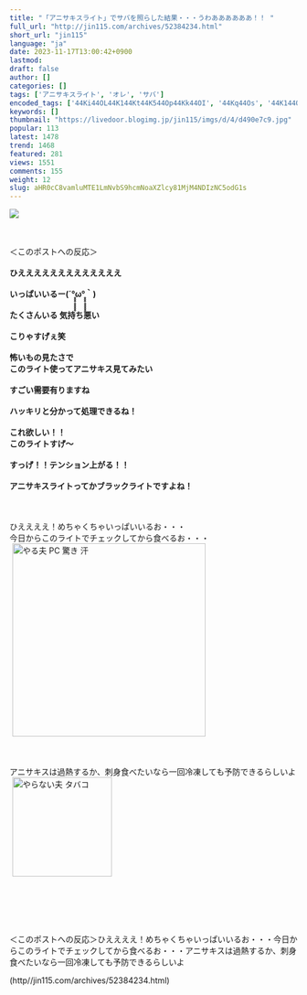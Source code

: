 ```yaml
---
title: "「アニサキスライト」でサバを照らした結果・・・うわああああああ！！ "
full_url: "http://jin115.com/archives/52384234.html"
short_url: "jin115"
language: "ja"
date: 2023-11-17T13:00:42+0900
lastmod: 
draft: false
author: []
categories: []
tags: ['アニサキスライト', 'オレ', 'サバ']
encoded_tags: ['44Ki44OL44K144Kt44K544Op44Kk44OI', '44Kq44Os', '44K144OQ']
keywords: []
thumbnail: "https://livedoor.blogimg.jp/jin115/imgs/d/4/d490e7c9.jpg"
popular: 113
latest: 1478
trend: 1468
featured: 281
views: 1551
comments: 155
weight: 12
slug: aHR0cC8vamluMTE1LmNvbS9hcmNoaXZlcy81MjM4NDIzNC5odG1s
---
```


![](https://livedoor.blogimg.jp/jin115/imgs/d/4/d490e7c9.jpg)

<div><a name='more'></a> <br> <br> ＜このポストへの反応＞<br> <br> <b>ひえええええええええええええ</b><br> <br> <b>いっぱいいるー(´°̥̥̥̥̥̥̥̥ω°̥̥̥̥̥̥̥̥｀)</b><br> <br> <b>たくさんいる 気持ち悪い</b><br> <br> <b>こりゃすげぇ笑</b><br> <br> <b>怖いもの見たさで<br> このライト使ってアニサキス見てみたい</b><br> <br> <b>すごい需要有りますね</b><br> <br> <b>ハッキリと分かって処理できるね！</b><br> <br> <b>これ欲しい！！<br> このライトすげ〜</b><br> <br> <b>すっげ！！テンション上がる！！</b><br> <br> <b>アニサキスライトってかブラックライトですよね！</b><br> <br> <br> <br> ひええええ！めちゃくちゃいっぱいいるお・・・<br> 今日からこのライトでチェックしてから食べるお・・・<br> <img src='https//livedoor.blogimg.jp/jin115/imgs/8/0/8076d1bb.gif' alt='やる夫 PC 驚き 汗' width='338' border='0' hspace='5' class='pict'><br> <br> <br> <br> アニサキスは過熱するか、刺身食べたいなら一回冷凍しても予防できるらしいよ<br> <img src='https//livedoor.blogimg.jp/jin115/imgs/3/0/3038b1da.gif' alt='やらない夫 タバコ' width='174' border='0' hspace='5' class='pict'><br> <br> <br> <br> <br> <br> <p>＜このポストへの反応＞ひええええ！めちゃくちゃいっぱいいるお・・・今日からこのライトでチェックしてから食べるお・・・アニサキスは過熱するか、刺身食べたいなら一回冷凍しても予防できるらしいよ</p></div>

(http//jin115.com/archives/52384234.html)
